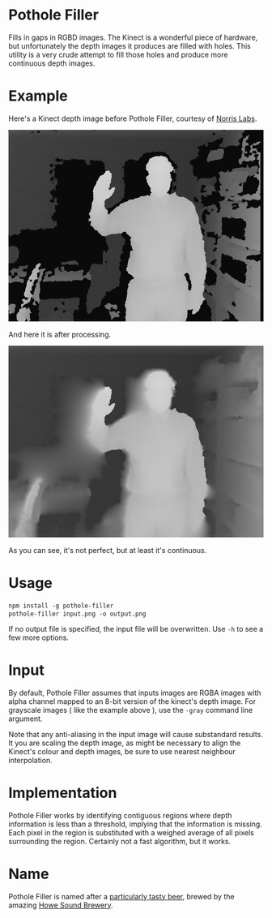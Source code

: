 # Pothole Filler

Fills in gaps in RGBD images. The Kinect is a wonderful piece of hardware, but unfortunately the depth images it produces are filled with holes. This utility is a very crude attempt to fill those holes and produce more continuous depth images.

# Example
Here's a Kinect depth image before Pothole Filler, courtesy of [Norris Labs](http://www.norrislabs.com/).

![Before Image](example/before.png)

And here it is after processing. 

![Before Image](example/after.png)

As you can see, it's not perfect, but at least it's continuous.

# Usage

    npm install -g pothole-filler
    pothole-filler input.png -o output.png
    
If no output file is specified, the input file will be overwritten. Use `-h` to see a few more options.
    
# Input
By default, Pothole Filler assumes that inputs images are RGBA images with alpha channel mapped to an 8-bit version of the kinect's depth image. For grayscale images ( like the example above ), use the `-gray` command line argument.

Note that any anti-aliasing in the input image will cause substandard results. It you are scaling the depth image, as might be necessary to align the Kinect's colour and depth images, be sure to use nearest neighbour interpolation.

# Implementation
Pothole Filler works by identifying contiguous regions where depth information is less than a threshold, implying that the information is missing. Each pixel in the region is substituted with a weighed average of all pixels surrounding the region. Certainly not a fast algorithm, but it works.

# Name

Pothole Filler is named after a [particularly tasty beer](http://www.howesound.com/Brewery/Beers/Beer_PotholeFiller.aspx), brewed by the amazing [Howe Sound Brewery](http://www.howesound.com/).

